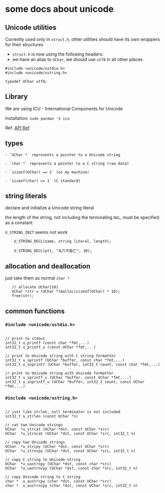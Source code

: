 # some docs about unicode

## Unicode utilities

Currently used only in `struct.h`, other utilities should have its own wrappers
for their structures

- `struct.h` is now using the following headers:
- we have an alias to `UChar`, we should use `utf8` in all other places

```
#include <unicode/ustdio.h>
#include <unicode/ustring.h>

typedef UChar utf8;
```


## Library

We are using ICU - International Components for Unicode

Installation: `sudo pacman -S icu`

Ref: [API Ref](https://ssl.icu-project.org/apiref/icu4c/)


## types

    - `UChar *` represents a pointer to a Unicode string

    - `char *` represents a pointer to a C string (raw data)

    - `sizeof(UChar) == 2` (on my machine)

    - `sizeof(char) == 1` (C standard)


## string literals

declare and initialize a Unicode string literal

the length of the string, not including the terminating `NUL`, must be specified as a constant

`U_STRING_INIT` seems not work

```
    U_STRING_DECL(name, string literal, length);

    U_STRING_DECL(ptt, "五六不能亡", 30);
```

## allocation and deallocation

just take them as normal `char *`

```
   // allocate UChar[10]
   UChar *str = (UChar *)malloc(sizeof(UChar) * 10);
   free(str);
```

## common functions

### `#include <unicode/ustdio.h>`

```

// print to stdout
int32_t u_printf (const char *fmt,...)
int32_t u_printf_u (const UChar *fmt,...)

// print to Unicode string with C string formatter
int32_t u_sprintf (UChar *buffer, const char *fmt,...)
int32_t u_snprintf (UChar *buffer, int32_t count, const char *fmt,...)

// print to Unicode string with Unicode formatter
int32_t u_sprintf_u (UChar *buffer, const UChar *fmt,...)
int32_t u_snprintf_u (UChar *buffer, int32_t count, const UChar *fmt,...)
```

### `#include <unicode/ustring.h>`

```

// just like strlen, null terminator is not included
int32_t u_strlen (const UChar *s)

// cat two Unicode strings
UChar  *u_strcat (UChar *dst, const UChar *src)
UChar  *u_strncat (UChar *dst, const UChar *src, int32_t n)

// copy two Unicode strings
UChar  *u_strcpy (UChar *dst, const UChar *src)
UChar  *u_strncpy (UChar *dst, const UChar *src, int32_t n)

// copy C string to Unicode string
UChar  *u_uastrcpy (UChar *dst, const char *src)
UChar  *u_uastrncpy (UChar *dst, const char *src, int32_t n)

// copy Unicode string to C string
char *  u_austrcpy (char *dst, const UChar *src)
char *  u_austrncpy (char *dst, const UChar *src, int32_t n)

```
